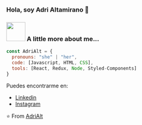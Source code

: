 ### Hola, soy Adri Altamirano 👋

### <img src="https://media.giphy.com/media/VgCDAzcKvsR6OM0uWg/giphy.gif" width="50"> A little more about me...  

```js
const AdriAlt = {
  pronouns: "she" | "her",
  code: [Javascript, HTML, CSS],
  tools: [React, Redux, Node, Styled-Components]
}
```
Puedes encontrarme en:
- [Linkedin](https://www.linkedin.com/in/adriana-altamirano-0465053b/)
- [Instagram](https://www.instagram.com/adrialtamirano/)

<!--
**AdriAlt/AdriAlt** is a ✨ _special_ ✨ repository because its `README.md` (this file) appears on your GitHub profile.

Here are some ideas to get you started:

- 🔭 I’m currently working on ...
- 🌱 I’m currently learning ...
- 👯 I’m looking to collaborate on ...
- 🤔 I’m looking for help with ...
- 💬 Ask me about ...
- 📫 How to reach me: ...
- 😄 Pronouns: ...
- ⚡ Fun fact: ...
-->

⭐️ From [AdriAlt](https://github.com/AdriAlt/)
